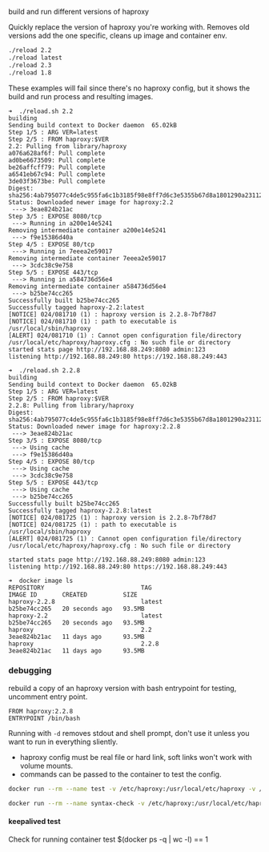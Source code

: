 build and run different versions of haproxy

Quickly replace the version of haproxy you're working with. Removes old versions add the one specific, cleans up image and container env. 

```bash
./reload 2.2
./reload latest
./reload 2.3
./reload 1.8
```
These examples will fail since there's no haproxy config, but it shows the build and run process and resulting images. 
```
➜  ./reload.sh 2.2
building
Sending build context to Docker daemon  65.02kB
Step 1/5 : ARG VER=latest
Step 2/5 : FROM haproxy:$VER
2.2: Pulling from library/haproxy
a076a628af6f: Pull complete
ad0be6673509: Pull complete
be26affcff79: Pull complete
a6541eb67c94: Pull complete
3de03f3673be: Pull complete
Digest: sha256:4ab795077c4de5c955fa6c1b3185f98e8ff7d6c3e5355b67d8a1801290a23112
Status: Downloaded newer image for haproxy:2.2
 ---> 3eae824b21ac
Step 3/5 : EXPOSE 8080/tcp
 ---> Running in a200e14e5241
Removing intermediate container a200e14e5241
 ---> f9e15386d40a
Step 4/5 : EXPOSE 80/tcp
 ---> Running in 7eeea2e59017
Removing intermediate container 7eeea2e59017
 ---> 3cdc38c9e758
Step 5/5 : EXPOSE 443/tcp
 ---> Running in a584736d56e4
Removing intermediate container a584736d56e4
 ---> b25be74cc265
Successfully built b25be74cc265
Successfully tagged haproxy-2.2:latest
[NOTICE] 024/081710 (1) : haproxy version is 2.2.8-7bf78d7
[NOTICE] 024/081710 (1) : path to executable is /usr/local/sbin/haproxy
[ALERT] 024/081710 (1) : Cannot open configuration file/directory /usr/local/etc/haproxy/haproxy.cfg : No such file or directory
started stats page http://192.168.88.249:8080 admin:123
listening http://192.168.88.249:80 https://192.168.88.249:443

➜  ./reload.sh 2.2.8
building
Sending build context to Docker daemon  65.02kB
Step 1/5 : ARG VER=latest
Step 2/5 : FROM haproxy:$VER
2.2.8: Pulling from library/haproxy
Digest: sha256:4ab795077c4de5c955fa6c1b3185f98e8ff7d6c3e5355b67d8a1801290a23112
Status: Downloaded newer image for haproxy:2.2.8
 ---> 3eae824b21ac
Step 3/5 : EXPOSE 8080/tcp
 ---> Using cache
 ---> f9e15386d40a
Step 4/5 : EXPOSE 80/tcp
 ---> Using cache
 ---> 3cdc38c9e758
Step 5/5 : EXPOSE 443/tcp
 ---> Using cache
 ---> b25be74cc265
Successfully built b25be74cc265
Successfully tagged haproxy-2.2.8:latest
[NOTICE] 024/081725 (1) : haproxy version is 2.2.8-7bf78d7
[NOTICE] 024/081725 (1) : path to executable is /usr/local/sbin/haproxy
[ALERT] 024/081725 (1) : Cannot open configuration file/directory /usr/local/etc/haproxy/haproxy.cfg : No such file or directory

started stats page http://192.168.88.249:8080 admin:123
listening http://192.168.88.249:80 https://192.168.88.249:443

➜  docker image ls
REPOSITORY                           TAG                                              IMAGE ID       CREATED          SIZE
haproxy-2.2.8                        latest                                           b25be74cc265   20 seconds ago   93.5MB
haproxy-2.2                          latest                                           b25be74cc265   20 seconds ago   93.5MB
haproxy                              2.2                                              3eae824b21ac   11 days ago      93.5MB
haproxy                              2.2.8                                            3eae824b21ac   11 days ago      93.5MB
```


### debugging 

rebuild a copy of an haproxy version with bash entrypoint for testing, uncomment entry point. 
```docker
FROM haproxy:2.2.8
ENTRYPOINT /bin/bash
```

Running with `-d` removes stdout and shell prompt, don't use it unless you want to run in everything sliently. 

- haproxy config must be real file or hard link, soft links won't work with volume mounts.
- commands can be passed to the container to test the config. 

```bash
docker run --rm --name test -v /etc/haproxy:/usr/local/etc/haproxy -v /etc/pki/tls/certs/letsencrypt:/etc/pki/tls/certs/letsencrypt -it haproxy-check-mounts-work
```

```bash
docker run --rm --name syntax-check -v /etc/haproxy:/usr/local/etc/haproxy -v /etc/pki/tls/certs/letsencrypt:/etc/pki/tls/certs/letsencrypt -it haproxy:2.2.8 haproxy -c -f /usr/local/etc/haproxy/haproxy.cfg
```

#### keepalived test
Check for running container 
test $(docker ps -q | wc -l) == 1
